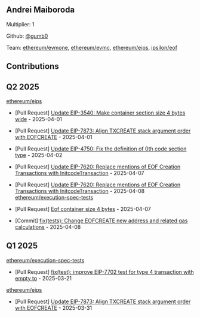 
## Andrei Maiboroda
Multiplier: 1

Github: [@gumb0](https://github.com/gumb0)

Team: [ethereum/evmone](https://github.com/ethereum/evmone/pulls?q=author%3Agumb0+), [ethereum/evmc](https://github.com/ethereum/evmc/pulls?q=author%3Agumb0+), [ethereum/eips](https://github.com/ethereum/EIPs/pulls?q=author%3Agumb0+), [ipsilon/eof](https://github.com/ipsilon/eof/pulls?q=author%3Agumb0+)

## Contributions

## Q2 2025


[ethereum/eips](https://github.com/ethereum/eips)
* [Pull Request] [Update EIP-3540: Make container section size 4 bytes wide](https://github.com/ethereum/EIPs/pull/9581) - 2025-04-01
* [Pull Request] [Update EIP-7873: Align TXCREATE stack argument order with EOFCREATE](https://github.com/ethereum/EIPs/pull/9569) - 2025-04-01
* [Pull Request] [Update EIP-4750: Fix the definition of 0th code section type](https://github.com/ethereum/EIPs/pull/9584) - 2025-04-02
* [Pull Request] [Update EIP-7620: Replace mentions of EOF Creation Transactions with InitcodeTransaction](https://github.com/ethereum/EIPs/pull/9607) - 2025-04-07

* [Pull Request] [Update EIP-7620: Replace mentions of EOF Creation Transactions with InitcodeTransaction](https://github.com/ethereum/EIPs/pull/9607) - 2025-04-08
[ethereum/execution-spec-tests](https://github.com/ethereum/execution-spec-tests)
* [Pull Request] [Eof container size 4 bytes](https://github.com/ethereum/execution-spec-tests/pull/1403) - 2025-04-07
* [Commit] [fix(tests): Change EOFCREATE new address and related gas calculations](https://github.com/ethereum/execution-spec-tests/commit/8e74d4949923643212360071e71f8f950cbcf8f4) - 2025-04-08
## Q1 2025

[ethereum/execution-spec-tests](https://github.com/ethereum/execution-spec-tests)
* [Pull Request] [fix(test): improve EIP-7702 test for type 4 transaction with empty to](https://github.com/ethereum/execution-spec-tests/pull/1337) - 2025-03-21

[ethereum/eips](https://github.com/ethereum/eips)
* [Pull Request] [Update EIP-7873: Align TXCREATE stack argument order with EOFCREATE](https://github.com/ethereum/EIPs/pull/9569) - 2025-03-31

